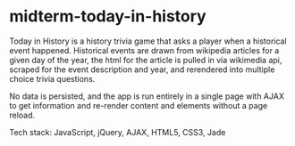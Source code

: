 # midterm-today-in-history

Today in History is a history trivia game that asks a player when a historical event happened.  Historical events are drawn from wikipedia articles for a given day of the year, the html for the article is pulled in via wikimedia api, scraped for the event description and year, and rerendered into multiple choice trivia questions.

No data is persisted, and the app is run entirely in a single page with AJAX to get information and re-render content and elements without a page reload.

Tech stack: JavaScript, jQuery, AJAX, HTML5, CSS3, Jade
